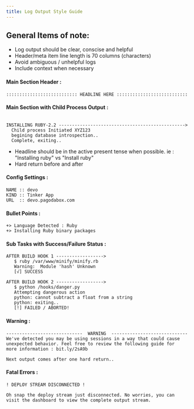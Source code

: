 ```yaml
---
title: Log Output Style Guide
---
```


## General Items of note:

- Log output should be clear, conscise and helpful
- Header/meta item line length is 70 columns (characters)
- Avoid ambiguous / unhelpful logs
- Include context when necessary


#### Main Section Header :

```
::::::::::::::::::::::::::: HEADLINE HERE :::::::::::::::::::::::::::
```

#### Main Section with Child Process Output :
```

INSTALLING RUBY-2.2 ------------------------------------------------>
  Child process Initiated XYZ123
  begining database introspection..
  Complete, exiting..

```
- Headline should be in the active present tense when possible. ie : "Installing ruby" vs "Install ruby"
- Hard return before and after

#### Config Settings :
```
NAME :: devo
KIND :: Tinker App
URL  :: devo.pagodabox.com
```

#### Bullet Points :
```
+> Language Detected : Ruby
+> Installing Ruby binary packages
```


#### Sub Tasks with Success/Failure Status :
```
AFTER BUILD HOOK 1 ------------------>
   $ ruby /var/www/minify/minify.rb
   Warning:  Module 'hash' Unknown
   [√] SUCCESS

AFTER BUILD HOOK 2 ------------------>
   $ python /hooks/danger.py
   Attempting dangerous action
   python: cannot subtract a float from a string
   python: exiting..
   [!] FAILED / ABORTED!
```

#### Warning :
```
-----------------------------  WARNING  -----------------------------
We've detected you may be using sessions in a way that could cause
unexpected behavior. Feel free to review the following guide for
more information : bit.ly/2sA9b

Next output comes after one hard return..
```

#### Fatal Errors :
```
! DEPLOY STREAM DISCONNECTED !

Oh snap the deploy stream just disconnected. No worries, you can
visit the dashboard to view the complete output stream.

```
